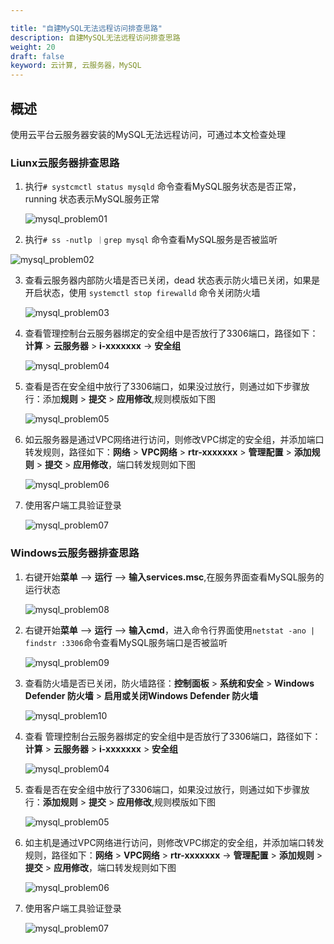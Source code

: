```yaml
---

title: "自建MySQL无法远程访问排查思路"
description: 自建MySQL无法远程访问排查思路
weight: 20
draft: false
keyword: 云计算, 云服务器，MySQL
---
```


## 概述
使用云平台云服务器安装的MySQL无法远程访问，可通过本文检查处理

### Liunx云服务器排查思路

1. 执行`# systcmctl status mysqld` 命令查看MySQL服务状态是否正常，running 状态表示MySQL服务正常

   ![mysql_problem01](../../../_images/mysql_problem01.jpg)

2. 执行`# ss -nutlp ｜grep mysql` 命令查看MySQL服务是否被监听

![mysql_problem02](../../../_images/mysql_problem02.jpg)

3. 查看云服务器内部防火墙是否已关闭，dead 状态表示防火墙已关闭，如果是开启状态，使用 `systemctl stop firewalld` 命令关闭防火墙

   ![mysql_problem03](../../../_images/mysql_problem03.png)

4. 查看管理控制台云服务器绑定的安全组中是否放行了3306端口，路径如下：**计算** > **云服务器** >  **i-xxxxxxx**  -> **安全组**

   ![mysql_problem04](../../../_images/mysql_problem04.jpg)

5. 查看是否在安全组中放行了3306端口，如果没过放行，则通过如下步骤放行：添加**规则** >  **提交** >  **应用修改**,规则模版如下图

   ![mysql_problem05](../../../_images/mysql_problem05.png)

6. 如云服务器是通过VPC网络进行访问，则修改VPC绑定的安全组，并添加端口转发规则，路径如下：**网络** > **VPC网络** > **rtr-xxxxxxx**  >  **管理配置**  > **添加规则** > **提交** > **应用修改**，端口转发规则如下图

   ![mysql_problem06](../../../_images/mysql_problem06.jpg)

7. 使用客户端工具验证登录

   ![mysql_problem07](../../../_images/mysql_problem07.jpg)

### Windows云服务器排查思路

1. 右键开始**菜单** —> **运行** —>  **输入services.msc**,在服务界面查看MySQL服务的运行状态

   ![mysql_problem08](../../../_images/mysql_problem08.jpg)

2. 右键开始**菜单** —> **运行** —>  **输入cmd**，进入命令行界面使用`netstat -ano | findstr :3306`命令查看MySQL服务端口是否被监听

   ![mysql_problem09](../../../_images/mysql_problem09.jpg)

3. 查看防火墙是否已关闭，防火墙路径：**控制面板** > **系统和安全** > **Windows Defender 防火墙** > **启用或关闭Windows Defender 防火墙**

   ![mysql_problem10](../../../_images/mysql_problem10.jpg)

4. 查看 管理控制台云服务器绑定的安全组中是否放行了3306端口，路径如下：**计算** > **云服务器** >  **i-xxxxxxx**  > **安全组**

   ![mysql_problem04](../../../_images/mysql_problem04.jpg)

5. 查看是否在安全组中放行了3306端口，如果没过放行，则通过如下步骤放行：**添加规则** >  **提交** >  **应用修改**,规则模版如下图

   ![mysql_problem05](../../../_images/mysql_problem05.png)

6. 如主机是通过VPC网络进行访问，则修改VPC绑定的安全组，并添加端口转发规则，路径如下：**网络** > **VPC网络** > **rtr-xxxxxxx**  ->  **管理配置**  > **添加规则** > **提交** > **应用修改**，端口转发规则如下图

   ![mysql_problem06](../../../_images/mysql_problem06.jpg)

7. 使用客户端工具验证登录

   ![mysql_problem07](../../../_images/mysql_problem07.jpg)